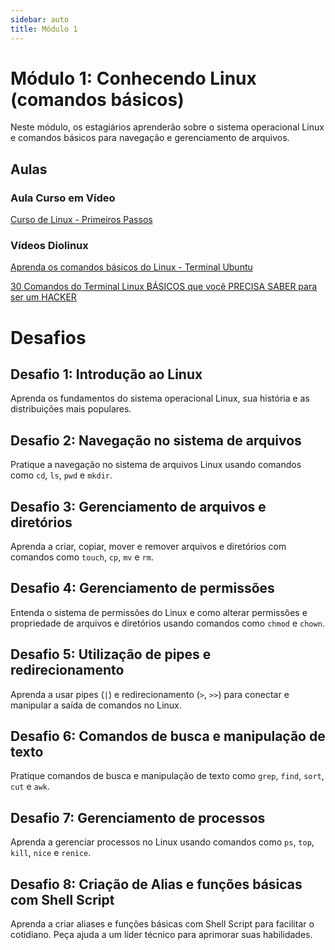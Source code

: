 ```yaml
---
sidebar: auto
title: Módulo 1
---
```


# Módulo 1: Conhecendo Linux (comandos básicos)

Neste módulo, os estagiários aprenderão sobre o sistema operacional Linux e comandos básicos para navegação e gerenciamento de arquivos.

## Aulas

### Aula Curso em Vídeo

[Curso de Linux - Primeiros Passos](https://www.youtube.com/playlist?list=PLHz_AreHm4dlIXleu20uwPWFOSswqLYbV)

### Vídeos Diolinux

[Aprenda os comandos básicos do Linux - Terminal Ubuntu](https://www.youtube.com/watch?v=JEhVB4VHsTI&t)

[30 Comandos do Terminal Linux BÁSICOS que você PRECISA SABER para ser um HACKER](https://www.youtube.com/watch?v=QZ2nyxzZXPY)

# Desafios

## Desafio 1: Introdução ao Linux

Aprenda os fundamentos do sistema operacional Linux, sua história e as distribuições mais populares.

## Desafio 2: Navegação no sistema de arquivos

Pratique a navegação no sistema de arquivos Linux usando comandos como `cd`, `ls`, `pwd` e `mkdir`.

## Desafio 3: Gerenciamento de arquivos e diretórios

Aprenda a criar, copiar, mover e remover arquivos e diretórios com comandos como `touch`, `cp`, `mv` e `rm`.

## Desafio 4: Gerenciamento de permissões

Entenda o sistema de permissões do Linux e como alterar permissões e propriedade de arquivos e diretórios usando comandos como `chmod` e `chown`.

## Desafio 5: Utilização de pipes e redirecionamento

Aprenda a usar pipes (`|`) e redirecionamento (`>`, `>>`) para conectar e manipular a saída de comandos no Linux.

## Desafio 6: Comandos de busca e manipulação de texto

Pratique comandos de busca e manipulação de texto como `grep`, `find`, `sort`, `cut` e `awk`.

## Desafio 7: Gerenciamento de processos

Aprenda a gerenciar processos no Linux usando comandos como `ps`, `top`, `kill`, `nice` e `renice`.

## Desafio 8: Criação de Alias e funções básicas com Shell Script

Aprenda a criar aliases e funções básicas com Shell Script para facilitar o cotidiano. Peça ajuda a um líder técnico para aprimorar suas habilidades.

